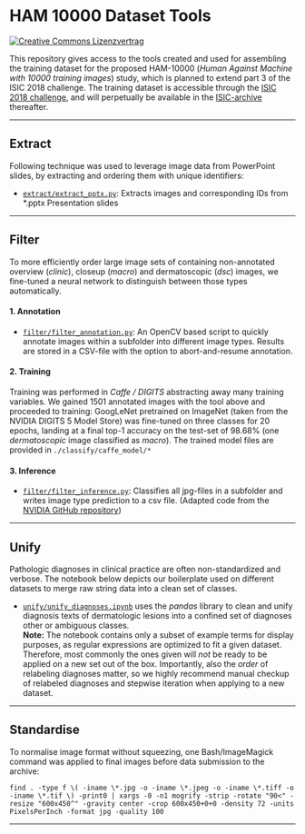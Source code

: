 # HAM 10000 Dataset Tools

<a rel="license" href="http://creativecommons.org/licenses/by-nc/4.0/"><img alt="Creative Commons Lizenzvertrag" style="border-width:0" src="https://i.creativecommons.org/l/by-nc/4.0/80x15.png" /></a>

This repository gives access to the tools created and used
for assembling the training dataset for the proposed HAM-10000
(*Human Against Machine with 10000 training images*)
study, which is planned to extend part 3 of the ISIC 2018
challenge. The training dataset is accessible through the [ISIC 2018 challenge](https://challenge2018.isic-archive.com/task3/), and will perpetually
be available in the [ISIC-archive](https://isic-archive.com/#images)
thereafter.

<hr>

## Extract

Following technique was used to leverage image data
from PowerPoint slides, by extracting and ordering them with unique identifiers:
- [`extract/extract_pptx.py`](extract/extract_pptx.py): Extracts images and
corresponding IDs from \*.pptx Presentation slides

<hr>

## Filter

To more efficiently order large image sets of containing non-annotated overview
(_clinic_), closeup (_macro_) and dermatoscopic (_dsc_) images, we fine-tuned a
neural network to distinguish between those types automatically.

#### 1. Annotation
- [`filter/filter_annotation.py`](filter/filter_annotation.py): An
OpenCV based script to quickly annotate images within a subfolder into
different image types. Results are stored in a CSV-file with the option to
abort-and-resume annotation.


#### 2. Training
Training was performed in *Caffe / DIGITS* abstracting away many training
variables. We gained 1501 annotated images with the tool above and proceeded
to training: GoogLeNet pretrained on ImageNet (taken from the NVIDIA DIGITS 5
Model Store) was fine-tuned on three classes for 20 epochs, landing at a final
top-1 accuracy on the test-set of 98.68% (one _dermatoscopic_ image classified
as _macro_). The trained model files are provided in `./classify/caffe_model/*`

#### 3. Inference

- [`filter/filter_inference.py`](filter/filter_inference.py): Classifies all
jpg-files in a subfolder and writes image type prediction to a csv file. (Adapted
  code from the [NVIDIA GitHub repository](https://github.com/NVIDIA/DIGITS/tree/master/examples/classification))

<hr>

## Unify

Pathologic diagnoses in clinical practice are often non-standardized and
verbose. The notebook below depicts our boilerplate used on
different datasets to merge raw string data into a clean set of classes.

- [`unify/unify_diagnoses.ipynb`](unify/unify_diagnoses.ipynb) uses the *pandas*
library to clean and unify diagnosis texts of dermatologic lesions into a
confined set of diagnoses other or ambiguous classes. <br>
**Note:** The notebook contains only a subset of example terms for display purposes,
as regular expressions are optimized to fit a given dataset. Therefore, most
commonly the ones given will _not_ be ready to be applied on a new set out of the box.
Importantly, also the _order_ of relabeling diagnoses matter, so we highly
recommend manual checkup of relabeled diagnoses and stepwise iteration when
applying to a new dataset.

<hr>

## Standardise

To normalise image format without squeezing, one Bash/ImageMagick command was applied
to final images before data submission to the archive:

`find . -type f \( -iname \*.jpg -o -iname \*.jpeg -o -iname \*.tiff -o -iname \*.tif \) -print0 | xargs -0 -n1 mogrify -strip -rotate "90<" -resize "600x450^" -gravity center -crop 600x450+0+0 -density 72 -units PixelsPerInch -format jpg -quality 100`

<hr>
